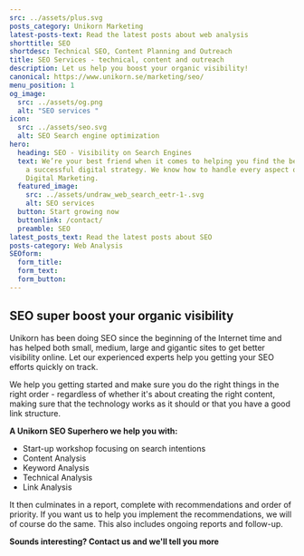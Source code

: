 ```yaml
---
src: ../assets/plus.svg
posts_category: Unikorn Marketing
latest-posts-text: Read the latest posts about web analysis
shorttitle: SEO
shortdesc: Technical SEO, Content Planning and Outreach
title: SEO Services - technical, content and outreach
description: Let us help you boost your organic visibility!
canonical: https://www.unikorn.se/marketing/seo/
menu_position: 1
og_image:
  src: ../assets/og.png
  alt: "SEO services "
icon:
  src: ../assets/seo.svg
  alt: SEO Search engine optimization
hero:
  heading: SEO - Visibility on Search Engines
  text: We’re your best friend when it comes to helping you find the best path to
    a successful digital strategy. We know how to handle every aspect of your
    Digital Marketing.
  featured_image:
    src: ../assets/undraw_web_search_eetr-1-.svg
    alt: SEO services
  button: Start growing now
  buttonlink: /contact/
  preamble: SEO
latest_posts_text: Read the latest posts about SEO
posts-category: Web Analysis
SEOform: 
  form_title: 
  form_text: 
  form_button: 
---
```

## SEO super boost your organic visibility

Unikorn has been doing SEO since the beginning of the Internet time and has helped both small, medium, large and gigantic sites to get better visibility online. Let our experienced experts help you getting your SEO efforts quickly on track. 

We help you getting started and make sure you do the right things in the right order - regardless of whether it's about creating the right content, making sure that the technology works as it should or that you have a good link structure.

**A Unikorn SEO Superhero we help you with:**

* Start-up workshop focusing on search intentions
* Content Analysis
* Keyword Analysis
* Technical Analysis
* Link Analysis

It then culminates in a report, complete with recommendations and order of priority. If you want us to help you implement the recommendations, we will of course do the same. This also includes ongoing reports and follow-up.

**Sounds interesting? Contact us and we'll tell you more**